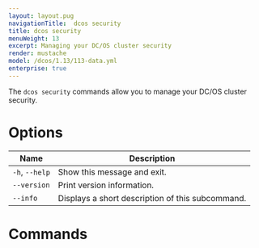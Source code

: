 ```yaml
---
layout: layout.pug
navigationTitle:  dcos security
title: dcos security
menuWeight: 13
excerpt: Managing your DC/OS cluster security
render: mustache
model: /dcos/1.13/113-data.yml
enterprise: true
---
```

The `dcos security` commands allow you to manage your DC/OS cluster security. 

# Options

| Name |  Description |
|---------|-------------|
|  `-h`, `--help` |  Show this message and exit.|
| `--version` | Print version information.  |
| `--info` |  Displays a short description of this subcommand.  |

# Commands

